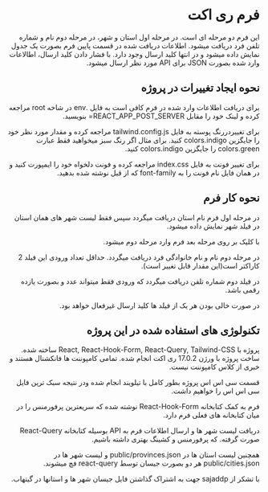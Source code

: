 <div dir='rtl'>
  
#  فرم ری اکت
 این فرم دو مرحله ای است. در مرحله اول استان و شهر، در مرحله دوم نام و شماره تلفن فرد دریافت میشود. اطلاعات دریافت شده در قسمت پایین فرم بصورت یک جدول نمایش داده میشود و در انتها کلید ارسال وجود دارد. با فشار دادن کلید ارسال، اطالاعات وارد شده بصورت JSON برای API  مورد نظر ارسال میشود.
  
## نحوه ایجاد تغییرات در پروژه
 برای دریافت اطلاعات وارد شده در فرم کافی است به فایل .env  در شاخه root  مراجعه کرده و لینک خود را مقابل REACT_APP_POST_SERVER= بنویسید.
  
برای تغییردررنگ پوسته به فایل tailwind.config.js مراجعه کرده و مقدار مورد نظر خود را جایگزین colors.indigo  کنید. برای مثال اگر رنگ سبز میخواهید فقط عبارت colors.green  را جایگزین colors.indigo  کنید.
  
برای تغییر فونت به فایل index.css  مراجعه کرده و فونت دلخواه خود را ایمپورت کنید و در همان فایل نام فونت را به font-family که از قبل نوشته شده بدهید.

  
  
## نحوه کار فرم
  در مرحله اول فرم نام استان دریافت میگردد سپس فقط لیست شهر های همان استان در فیلد شهر نمایش داده میشود.
  
با کلیک بر روی مرحله بعد فرم وارد مرحله دوم میشود.
  
در مرحله دوم نام و نام خانوادگی فرد دریافت میگردد. حداقل تعداد ورودی این فیلد 2 کاراکتر است(این مقدار قابل تغییر است).
  
در فیلد دوم شماره تلفن دریافت میگردد که ورودی فقط میتواند عدد و بصورت یازده رقمی باشد.
  
در صورت خالی بودن هر یک از فیلد ها کلید ارسال غیرفعال خواهد بود.

## تکنولوژی های استفاده شده در این پروژه
  پروژه با React, React-Hook-Form, React-Query, Tailwind-CSS  ساخته شده.
ساخت پروژه با ورژن 17.0.2 ری اکت انجام شده. تمامی کامپوننت ها فانکشنال هستند و خبری از کلاس کامپوننت نیست.
  
قسمت سی اس اس پروژه بطور کامل با تیلویند انجام شده ودر نتیجه سبک ترین فایل سی اس اس را خواهیم داشت.
  
فرم به کمک کتابخانه React-Hook-Form نوشته شده که سریعترین پرفورمنس را در میان کتابخانه های فعلی فرم دارد.
  
دریافت لیست شهر ها و ارسال اطلاعات فرم به API بوسیله کتابخانه React-Query  صورت گرفته. که پرفورمنس و کشینگ بهتری داشته باشیم.
  
همچنین لیست استان ها در public/provinces.json و لیست شهر ها در public/cities.json هر دو بصورت جیسان توسط react-query  فچ میشوند.
 
  با تشکر از sajaddp جهت به اشتراک گذاشتن فایل جیسان شهر ها و استانها در گیتهاب.

  
</div>
